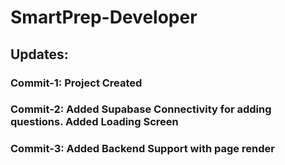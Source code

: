# SmartPrep-Developer

## Updates:

### Commit-1: Project Created
### Commit-2: Added Supabase Connectivity for adding questions. Added Loading Screen
### Commit-3: Added Backend Support with page render
